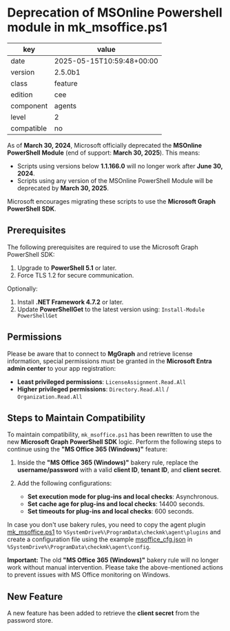 [//]: # (werk v2)
# Deprecation of MSOnline Powershell module in mk_msoffice.ps1

key        | value
---------- | ---
date       | 2025-05-15T10:59:48+00:00
version    | 2.5.0b1
class      | feature
edition    | cee
component  | agents
level      | 2
compatible | no

As of **March 30, 2024**, Microsoft officially deprecated the **MSOnline PowerShell Module**
(end of support: **March 30, 2025**). This means:

- Scripts using versions below **1.1.166.0** will no longer work after **June 30, 2024**.
- Scripts using any version of the MSOnline PowerShell Module will be deprecated
by **March 30, 2025**.

Microsoft encourages migrating these scripts to use the **Microsoft Graph PowerShell SDK**.

## Prerequisites
The following prerequisites are required to use the Microsoft Graph PowerShell SDK:

1. Upgrade to **PowerShell 5.1** or later.
2. Force TLS 1.2 for secure communication.

Optionally:

1. Install **.NET Framework 4.7.2** or later.
2. Update **PowerShellGet** to the latest version using: ```Install-Module PowerShellGet```

## Permissions
Please be aware that to connect to **MgGraph** and retrieve license information,
special permissions must be granted in the **Microsoft Entra admin center** to your
app registration:

- **Least privileged permissions**: `LicenseAssignment.Read.All`
- **Higher privileged permissions**: `Directory.Read.All` / `Organization.Read.All`

## Steps to Maintain Compatibility
To maintain compatibility, `mk_msoffice.ps1` has been rewritten to use the new **Microsoft Graph PowerShell SDK** logic.
Perform the following steps to continue using the **"MS Office 365 (Windows)"** feature:

1. Inside the **"MS Office 365 (Windows)"** bakery rule, replace the **username/password** with
a valid **client ID**, **tenant ID**, and **client secret**.

2. Add the following configurations:

   - **Set execution mode for plug-ins and local checks**: Asynchronous.
   - **Set cache age for plug-ins and local checks**: 14400 seconds.
   - **Set timeouts for plug-ins and local checks**: 600 seconds.

In case you don't use bakery rules, you need to copy the agent plugin
[mk_msoffice.ps1](https://github.com/Checkmk/checkmk/blob/master/agents/windows/plugins/mk_msoffice.ps1)
to `%SystemDrive%\ProgramData\checkmk\agent\plugins` and create a configuration file using the example
[msoffice_cfg.json](https://github.com/Checkmk/checkmk/tree/master/agents/windows/cfg_examples/msoffice_cfg.json)
in `%SystemDrive%\ProgramData\checkmk\agent\config`.

**Important:** The old **"MS Office 365 (Windows)"** bakery rule will no longer work
without manual intervention. Please take the above-mentioned actions to prevent
issues with MS Office monitoring on Windows.

## New Feature
A new feature has been added to retrieve the **client secret** from the password store.
